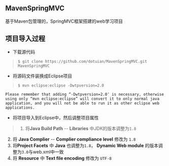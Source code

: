 ## MavenSpringMVC
基于Maven包管理的，SpringMVC框架搭建的web学习项目

## 项目导入过程
+ 下载源代码

> `$ git clone https://github.com/dotuian/MavenSpringMVC.git MavenSpringMVC` 

+ 将源码文件装换成Eclipse项目

> `$ mvn eclipse:eclipse -Dwtpversion=2.0`

	Please remember that adding “-Dwtpversion=2.0″ is necessary, otherwise using only “mvn eclipse:eclipse” will convert it to only normal java application, and you will not be able to run it as other eclipse web applications.

+ 将项目导入到Eclipse中，然后调整项目属性

>1. 将**Java Build Path** -- **Libraries** 中JDK的版本调整为`1.8`
2. 将 **Java Complier** -- **Complier compliance level** 修改为 `1.8`
3. 将**Project Facets** 中 **Java** 也调整为`1.8`， **Dynamic Web module** 的版本调整为`3.0`与web.xml中一致
4. 将 **Resource** 中 **Text file encoding** 修改为  `UTF-8`
